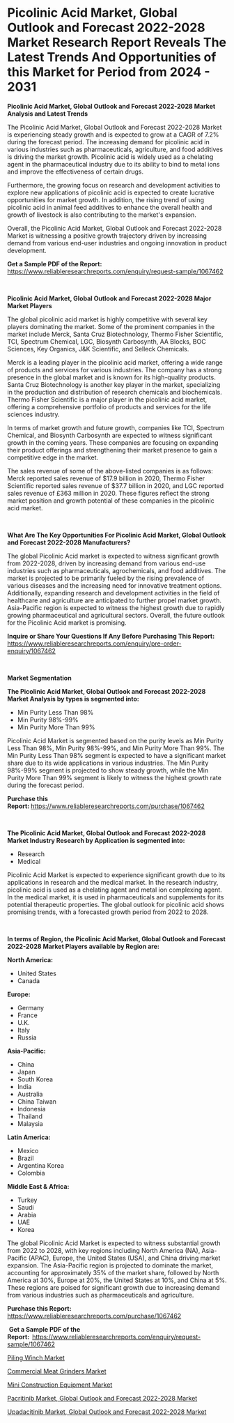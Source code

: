 <p><h1>Picolinic Acid Market, Global Outlook and Forecast 2022-2028 Market Research Report Reveals The Latest Trends And Opportunities of this Market for Period from 2024 - 2031</h1></p><p><strong>Picolinic Acid Market, Global Outlook and Forecast 2022-2028 Market Analysis and Latest Trends</strong></p>
<p><p>The Picolinic Acid Market, Global Outlook and Forecast 2022-2028 Market is experiencing steady growth and is expected to grow at a CAGR of 7.2% during the forecast period. The increasing demand for picolinic acid in various industries such as pharmaceuticals, agriculture, and food additives is driving the market growth. Picolinic acid is widely used as a chelating agent in the pharmaceutical industry due to its ability to bind to metal ions and improve the effectiveness of certain drugs.</p><p>Furthermore, the growing focus on research and development activities to explore new applications of picolinic acid is expected to create lucrative opportunities for market growth. In addition, the rising trend of using picolinic acid in animal feed additives to enhance the overall health and growth of livestock is also contributing to the market's expansion.</p><p>Overall, the Picolinic Acid Market, Global Outlook and Forecast 2022-2028 Market is witnessing a positive growth trajectory driven by increasing demand from various end-user industries and ongoing innovation in product development.</p></p>
<p><strong>Get a Sample PDF of the Report:&nbsp;</strong> <a href="https://www.reliableresearchreports.com/enquiry/request-sample/1067462">https://www.reliableresearchreports.com/enquiry/request-sample/1067462</a></p>
<p>&nbsp;</p>
<p><strong>Picolinic Acid Market, Global Outlook and Forecast 2022-2028 Major Market Players</strong></p>
<p><p>The global picolinic acid market is highly competitive with several key players dominating the market. Some of the prominent companies in the market include Merck, Santa Cruz Biotechnology, Thermo Fisher Scientific, TCI, Spectrum Chemical, LGC, Biosynth Carbosynth, AA Blocks, BOC Sciences, Key Organics, J&K Scientific, and Selleck Chemicals.</p><p>Merck is a leading player in the picolinic acid market, offering a wide range of products and services for various industries. The company has a strong presence in the global market and is known for its high-quality products. Santa Cruz Biotechnology is another key player in the market, specializing in the production and distribution of research chemicals and biochemicals. Thermo Fisher Scientific is a major player in the picolinic acid market, offering a comprehensive portfolio of products and services for the life sciences industry.</p><p>In terms of market growth and future growth, companies like TCI, Spectrum Chemical, and Biosynth Carbosynth are expected to witness significant growth in the coming years. These companies are focusing on expanding their product offerings and strengthening their market presence to gain a competitive edge in the market.</p><p>The sales revenue of some of the above-listed companies is as follows: Merck reported sales revenue of $17.9 billion in 2020, Thermo Fisher Scientific reported sales revenue of $37.7 billion in 2020, and LGC reported sales revenue of £363 million in 2020. These figures reflect the strong market position and growth potential of these companies in the picolinic acid market.</p></p>
<p>&nbsp;</p>
<p><strong>What Are The Key Opportunities For Picolinic Acid Market, Global Outlook and Forecast 2022-2028 Manufacturers?</strong></p>
<p><p>The global Picolinic Acid market is expected to witness significant growth from 2022-2028, driven by increasing demand from various end-use industries such as pharmaceuticals, agrochemicals, and food additives. The market is projected to be primarily fueled by the rising prevalence of various diseases and the increasing need for innovative treatment options. Additionally, expanding research and development activities in the field of healthcare and agriculture are anticipated to further propel market growth. Asia-Pacific region is expected to witness the highest growth due to rapidly growing pharmaceutical and agricultural sectors. Overall, the future outlook for the Picolinic Acid market is promising.</p></p>
<p><strong>Inquire or Share Your Questions If Any Before Purchasing This Report:</strong> <a href="https://www.reliableresearchreports.com/enquiry/pre-order-enquiry/1067462">https://www.reliableresearchreports.com/enquiry/pre-order-enquiry/1067462</a></p>
<p>&nbsp;</p>
<p><strong>Market Segmentation</strong></p>
<p><strong>The Picolinic Acid Market, Global Outlook and Forecast 2022-2028 Market Analysis by types is segmented into:</strong></p>
<p><ul><li>Min Purity Less Than 98%</li><li>Min Purity 98%-99%</li><li>Min Purity More Than 99%</li></ul></p>
<p><p>Picolinic Acid Market is segmented based on the purity levels as Min Purity Less Than 98%, Min Purity 98%-99%, and Min Purity More Than 99%. The Min Purity Less Than 98% segment is expected to have a significant market share due to its wide applications in various industries. The Min Purity 98%-99% segment is projected to show steady growth, while the Min Purity More Than 99% segment is likely to witness the highest growth rate during the forecast period.</p></p>
<p><strong>Purchase this Report:&nbsp;</strong><a href="https://www.reliableresearchreports.com/purchase/1067462">https://www.reliableresearchreports.com/purchase/1067462</a></p>
<p>&nbsp;</p>
<p><strong>The Picolinic Acid Market, Global Outlook and Forecast 2022-2028 Market Industry Research by Application is segmented into:</strong></p>
<p><ul><li>Research</li><li>Medical</li></ul></p>
<p><p>Picolinic Acid Market is expected to experience significant growth due to its applications in research and the medical market. In the research industry, picolinic acid is used as a chelating agent and metal ion complexing agent. In the medical market, it is used in pharmaceuticals and supplements for its potential therapeutic properties. The global outlook for picolinic acid shows promising trends, with a forecasted growth period from 2022 to 2028.</p></p>
<p>&nbsp;</p>
<p><strong>In terms of Region, the Picolinic Acid Market, Global Outlook and Forecast 2022-2028 Market Players available by Region are:</strong></p>
<p>
    <p> <strong> North America: </strong>
        <ul>
            <li>United States</li>
            <li>Canada</li>
        </ul>
        </p> 
    <p> <strong> Europe: </strong>
        <ul>
            <li>Germany</li>
            <li>France</li>
            <li>U.K.</li>
            <li>Italy</li>
            <li>Russia</li>
        </ul>
        </p> 
    <p> <strong> Asia-Pacific: </strong>
        <ul>
            <li>China</li>
            <li>Japan</li>
            <li>South Korea</li>
            <li>India</li>
            <li>Australia</li>
            <li>China Taiwan</li>
            <li>Indonesia</li>
            <li>Thailand</li>
            <li>Malaysia</li>
        </ul>
        </p> 
    <p> <strong> Latin America: </strong>
        <ul>
            <li>Mexico</li>
            <li>Brazil</li>
            <li>Argentina Korea</li>
            <li>Colombia</li>
        </ul>
        </p> 
    <p> <strong> Middle East & Africa: </strong>
        <ul>
            <li>Turkey</li>
            <li>Saudi</li>
            <li>Arabia</li>
            <li>UAE</li>
            <li>Korea</li>
        </ul>
    </p>
    </p>
<p><p>The global Picolinic Acid Market is expected to witness substantial growth from 2022 to 2028, with key regions including North America (NA), Asia-Pacific (APAC), Europe, the United States (USA), and China driving market expansion. The Asia-Pacific region is projected to dominate the market, accounting for approximately 35% of the market share, followed by North America at 30%, Europe at 20%, the United States at 10%, and China at 5%. These regions are poised for significant growth due to increasing demand from various industries such as pharmaceuticals and agriculture.</p></p>
<p><strong>Purchase this Report: </strong><a href="https://www.reliableresearchreports.com/purchase/1067462">https://www.reliableresearchreports.com/purchase/1067462</a></p>
<p>&nbsp;<strong>Get a Sample PDF of the Report:&nbsp;&nbsp;</strong><a href="https://www.reliableresearchreports.com/enquiry/request-sample/1067462">https://www.reliableresearchreports.com/enquiry/request-sample/1067462</a></p>
<p><strong></strong></p>
<p><p><a href="https://medium.com/@vallieemard78/piling-winch-market-analysis-its-cagr-market-segmentation-and-global-industry-overview-0cbc3ed622ff">Piling Winch Market</a></p><p><a href="https://medium.com/@boydsmitham726/decoding-commercial-meat-grinders-market-metrics-market-share-trends-and-growth-patterns-391ffbffbc8b">Commercial Meat Grinders Market</a></p><p><a href="https://medium.com/@boydsmitham726/mini-construction-equipment-market-size-and-market-trends-complete-industry-overview-2024-to-2031-51abcc696f35">Mini Construction Equipment Market</a></p><p><a href="https://github.com/julyju69/Market-Research-Report-List-1/blob/main/pacritinib-market-global-outlook-and-forecast-2022-2028-market.md">Pacritinib Market, Global Outlook and Forecast 2022-2028 Market</a></p><p><a href="https://github.com/nathandecarvalho/Market-Research-Report-List-1/blob/main/upadacitinib-market-global-outlook-and-forecast-2022-2028-market.md">Upadacitinib Market, Global Outlook and Forecast 2022-2028 Market</a></p></p>